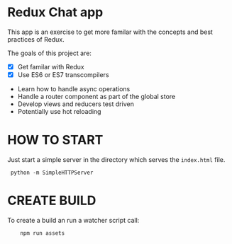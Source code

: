 Redux Chat app
==============

This app is an exercise to get more familar with the concepts and best practices of Redux.

The goals of this project are:

- [x] Get familar with Redux
- [x] Use ES6 or ES7 transcompilers
- Learn how to handle async operations
- Handle a router component as part of the global store
- Develop views and reducers test driven
- Potentially use hot reloading

HOW TO START
============

Just start a simple server in the directory which serves the `index.html` file.
```
 python -m SimpleHTTPServer
```

CREATE BUILD
============

To create a build an run a watcher script call:

```
    npm run assets
```